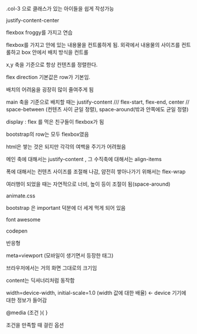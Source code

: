 .col-3 으로 클래스가 있는 아이들을 쉽게 작성가능

justify-content-center

flexbox froggy를 가지고 연습

flexbox를 가지고 안에 있는 내용물을 컨트롤하게 됨. 외곽에서 내용물의 사이즈를 컨트롤하고 box 안에서 배치 방식을 컨트롤

x,y 축을 기준으로 항상 컨텐츠를 정렬한다.

flex direction 기본값은 row가 기본임.



배치의 어려움을 굉장히 많이 줄여주게 됨 

main 축을 기준으로 배치할 때는 justify-content /// flex-start, flex-end, center // space-between (컨텐츠 사이 균일 정렬), space-around(밖과 안쪽에도 균일 정렬)

display : flex 를 먹은 친구들이 flexbox가 됨

bootstrap의 row는 모두 flexbox였음

html은 쌓는 것은 되지만 각각의 여백을 주기가 어려웠음

메인 축에 대해서는 justify-content , 그 수직축에 대해서는 align-items



폭에 대해서는 컨텐츠 사이즈를 조절해 나감, 얌전히 쌓아나가기 위해서는 flex-wrap

여러행이 되었을 때는 자연적으로 너비, 높이 등이 조절이 됨(space-around)



animate.css

bootstrap 은 important 덕분에 더 세게 먹게 되어 있음

font awesome

codepen



반응형

meta=viewport (모바일이 생기면서 등장한 태그)

브라우저에서는 거의 화면 그대로의 크기임 

content는 딕셔너리처럼 동작함

width=device-width, initial-scale=1.0 (width 값에 대한 배율)  <- device  기기에 대한 정보가 들어감

@media (조건 ){ }

조건을 만족할 때 걸린 옵션



